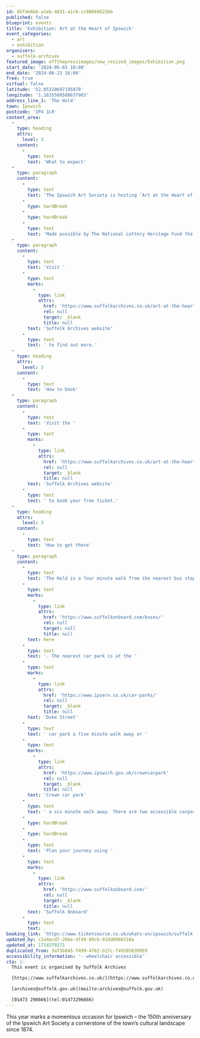 ```yaml
---
id: 65fde6b6-a1eb-4831-a1c6-cc08669625bb
published: false
blueprint: events
title: 'Exhibition: Art at the Heart of Ipswich'
event_categories:
  - art
  - exhibition
organisers:
  - suffolk-archives
featured_image: offthepressimages/new_resized_images/Exhibition.png
start_date: '2024-05-03 10:00'
end_date: '2024-06-23 16:00'
free: true
virtual: false
latitude: '52.05320697195878'
longitude: '1.1635568580637903'
address_line_1: 'The Hold'
town: Ipswich
postcode: 'IP4 1LR'
content_area:
  -
    type: heading
    attrs:
      level: 3
    content:
      -
        type: text
        text: 'What to expect'
  -
    type: paragraph
    content:
      -
        type: text
        text: 'The Ipswich Art Society is hosting ‘Art at the Heart of Ipswich’ an exhibition that explores how social, economic, and political changes over the last century and a half have been reflected in the work of local artists.'
      -
        type: hardBreak
      -
        type: hardBreak
      -
        type: text
        text: 'Made possible by The National Lottery Heritage Fund the exhibition will showcase a diverse array of pieces from past and present members of the Ipswich Art Society, treasures from the Ipswich Borough Art Collection, works from the East Anglian Traditional Art Centre and fascinating archival materials from the collections at Suffolk Archives, a Suffolk County Council service. These will be complemented by material from Ipswich Art Society’s archive, documenting its relationship with the developing town and the wider art scene since its foundation.'
  -
    type: paragraph
    content:
      -
        type: text
        text: 'Visit '
      -
        type: text
        marks:
          -
            type: link
            attrs:
              href: 'https://www.suffolkarchives.co.uk/art-at-the-heart/'
              rel: null
              target: _blank
              title: null
        text: 'Suffolk Archives website'
      -
        type: text
        text: ' to find out more.'
  -
    type: heading
    attrs:
      level: 3
    content:
      -
        type: text
        text: 'How to book'
  -
    type: paragraph
    content:
      -
        type: text
        text: 'Visit the '
      -
        type: text
        marks:
          -
            type: link
            attrs:
              href: 'https://www.suffolkarchives.co.uk/art-at-the-heart/'
              rel: null
              target: _blank
              title: null
        text: 'Suffolk Archives website'
      -
        type: text
        text: ' to book your free ticket.'
  -
    type: heading
    attrs:
      level: 3
    content:
      -
        type: text
        text: 'How to get there'
  -
    type: paragraph
    content:
      -
        type: text
        text: 'The Hold is a four minute walk from the nearest bus stop - see the latest bus timetables '
      -
        type: text
        marks:
          -
            type: link
            attrs:
              href: 'https://www.suffolkonboard.com/buses/'
              rel: null
              target: null
              title: null
        text: here
      -
        type: text
        text: '. The nearest car park is at the '
      -
        type: text
        marks:
          -
            type: link
            attrs:
              href: 'https://www.ipserv.co.uk/car-parks/'
              rel: null
              target: _blank
              title: null
        text: 'Duke Street'
      -
        type: text
        text: ' car park a five minute walk away or '
      -
        type: text
        marks:
          -
            type: link
            attrs:
              href: 'https://www.ipswich.gov.uk/crowncarpark'
              rel: null
              target: _blank
              title: null
        text: 'Crown car park'
      -
        type: text
        text: ' a six minute walk away. There are two accessible carpark spaces for blue badge holders in The Hold car park.'
      -
        type: hardBreak
      -
        type: hardBreak
      -
        type: text
        text: 'Plan your journey using '
      -
        type: text
        marks:
          -
            type: link
            attrs:
              href: 'https://www.suffolkonboard.com/'
              rel: null
              target: _blank
              title: null
        text: 'Suffolk Onboard'
      -
        type: text
        text: .
booking_link: 'https://www.ticketsource.co.uk/whats-on/ipswich/suffolk-archives-at-the-hold/exhibition-art-at-the-heart-of-ipswich/e-azkpqr'
updated_by: c2a9acd7-26be-4f49-89cb-918d0960210a
updated_at: 1714379271
duplicated_from: 3af3b845-f499-4762-b17c-f49585639959
accessibility_information: '- wheelchair accessible'
cta: |-
  This event is organised by Suffolk Archives

  [https://www.suffolkarchives.co.uk/](https://www.suffolkarchives.co.uk/)

  [archives@suffolk.gov.uk](mailto:archives@suffolk.gov.uk)

  [01473 296666](tel:01473296666)
---
```

This year marks a momentous occasion for Ipswich – the 150th anniversary of the Ipswich Art Society a cornerstone of the town’s cultural landscape since 1874.